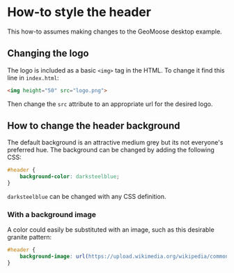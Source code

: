 # How-to style the header

This how-to assumes making changes to the GeoMoose desktop example.

## Changing the logo

The logo is included as a basic `<img>` tag in the HTML.  To change it find this line in `index.html`:

```html
<img height="50" src="logo.png">
```

Then change the `src` attribute to an appropriate url for the desired logo.

## How to change the header background

The default background is an attractive medium grey but its not everyone's preferred hue. The background can be changed by adding the following CSS:

```css
#header {
    background-color: darksteelblue;
}
```

`darksteelblue` can be changed with any CSS definition.  

### With a background image
A color could easily be substituted with an image, such as this desirable granite pattern:
```css
#header {
    background-image: url(https://upload.wikimedia.org/wikipedia/commons/thumb/0/0d/Granite_Yosemite_P1160483.jpg/320px-Granite_Yosemite_P1160483.jpg);
}
```
